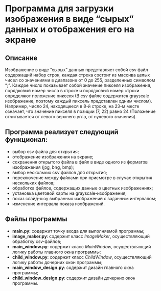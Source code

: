 # Программа для загрузки изображения в виде “сырых” данных и отображения его на экране

## Описание

Изображение в виде “сырых” данных представляет собой csv файл содержащий набор строк, каждая строка состоит из массива целых чисел со значениями в диапазоне от 0 до 255, разделенных символом “;”. Каждое число показывает собой значение пикселя изображения, порядковый номер числа в строке и порядковый номер строки определяют положение пикселя (В csv файле содержится grayscale изображение, поэтому каждый пиксель представлен одним числом). Например, число 24, находящееся в 8-й строке, на 23-м месте означает, что значение пикселя в позиции (7, 22) равно 24 (Положение отчитывается от левого верхнего угла, от нулевого значения).

## Программа реализует следующий функционал:

- выбор csv файла для открытия;
- отображение изображения на экране;
- сохранения открытого файла в файл в виде одного из форматов изображения (jpg, bng, bmp);
- выбор нескольких csv файлов для открытия;
- переключениe между файлами при присмотре в случае открытия нескольких файлов;
- обработка файлов, содержащих данные о цветных изображениях;
- установка цветовой карты на grayscale-изображения;
- показ слайд-шоу выбранных изображений с заданным интервалом; 
- изменение интервала показа изображений.

## Файлы программы

- **main.py**: содержит точку входа для выполняемой программы;
- **image_maker.py**: содержит класс *ImageMaker*, осуществляющий обработку csv-файлов;
- **main_window.py**: содержит класс *MainWindow*, осуществляющий логику работы главного окна программы; 
- **child_window.py**: содержит класс *ChildWindow*, осуществляющий логику работы дочерних окон программы; 
- **main_window_design.py**: содержит дизайн главного окна программы;
- **child_window_design.py**: содержит дизайн дочерних окон программы.